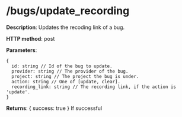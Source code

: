 # /bugs/update\_recording #
**Description**: Updates the recoding link of a bug.

**HTTP method**: post

**Parameters**:
```
{
  id: string // Id of the bug to update.
  provider: string // The provider of the bug.
  project: string // The project the bug is under.
  action: string // One of [update, clear].
  recording_link: string // The recording link, if the action is 'update'.
}
```

**Returns**: { success: true } If successful